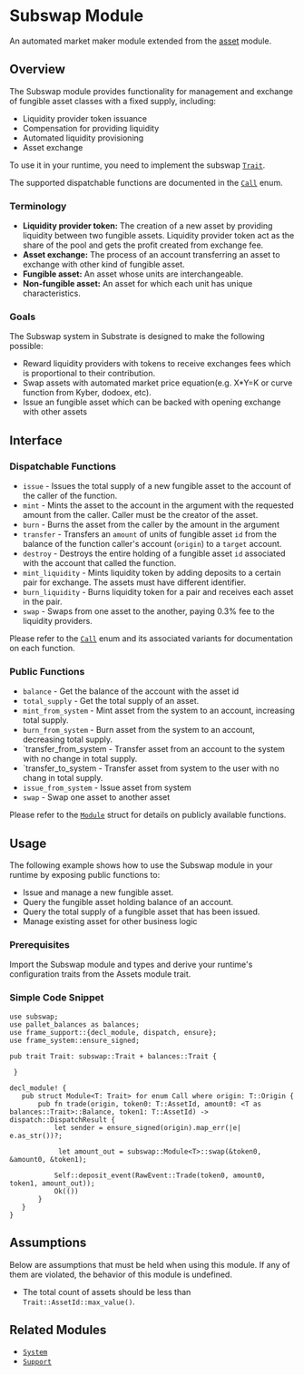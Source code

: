  # Subswap Module

 An automated market maker module extended from the [asset](../asset/Module.html) module.

 ## Overview

 The Subswap module provides functionality for management and exchange of fungible asset classes
 with a fixed supply, including:

 * Liquidity provider token issuance
 * Compensation for providing liquidity
 * Automated liquidity provisioning
 * Asset exchange

 To use it in your runtime, you need to implement the subswap [`Trait`](./trait.Trait.html).

 The supported dispatchable functions are documented in the [`Call`](./enum.Call.html) enum.

 ### Terminology

 * **Liquidity provider token:** The creation of a new asset by providing liquidity between two fungible assets. Liquidity provider token act as the share of the pool and gets the profit created from exchange fee.
 * **Asset exchange:** The process of an account transferring an asset to exchange with other kind of fungible asset.
 * **Fungible asset:** An asset whose units are interchangeable.
 * **Non-fungible asset:** An asset for which each unit has unique characteristics.

 ### Goals

 The Subswap system in Substrate is designed to make the following possible:

 * Reward liquidity providers with tokens to receive exchanges fees which is proportional to their contribution.
 * Swap assets with automated market price equation(e.g. X*Y=K or curve function from Kyber, dodoex, etc).
 * Issue an fungible asset which can be backed with opening exchange with other assets 

 ## Interface

 ### Dispatchable Functions

 * `issue` - Issues the total supply of a new fungible asset to the account of the caller of the function.
 * `mint` - Mints the asset to the account in the argument with the requested amount from the caller. Caller must be the creator of the asset.
 * `burn` - Burns the asset from the caller by the amount in the argument 
 * `transfer` - Transfers an `amount` of units of fungible asset `id` from the balance of
 the function caller's account (`origin`) to a `target` account.
 * `destroy` - Destroys the entire holding of a fungible asset `id` associated with the account
 that called the function.
 * `mint_liquidity` - Mints liquidity token by adding deposits to a certain pair for exchange. The assets must have different identifier.
 * `burn_liquidity` - Burns liquidity token for a pair and receives each asset in the pair.  
 * `swap` - Swaps from one asset to the another, paying 0.3% fee to the liquidity providers.

 Please refer to the [`Call`](./enum.Call.html) enum and its associated variants for documentation on each function.

 ### Public Functions

 * `balance` - Get the balance of the account with the asset id
 * `total_supply` - Get the total supply of an asset.
 * `mint_from_system` - Mint asset from the system to an account, increasing total supply.
 * `burn_from_system` - Burn asset from the system to an account, decreasing total supply.
 * `transfer_from_system - Transfer asset from an account to the system with no change in total supply.
 * `transfer_to_system - Transfer asset from system to the user with no chang in total supply.
 * `issue_from_system` - Issue asset from system 
 * `swap` - Swap one asset to another asset
 
 Please refer to the [`Module`](./struct.Module.html) struct for details on publicly available functions.

 ## Usage

 The following example shows how to use the Subswap module in your runtime by exposing public functions to:

 * Issue and manage a new fungible asset.
 * Query the fungible asset holding balance of an account.
 * Query the total supply of a fungible asset that has been issued.
 * Manage existing asset for other business logic

 ### Prerequisites

 Import the Subswap module and types and derive your runtime's configuration traits from the Assets module trait.

 ### Simple Code Snippet

 ```rust,ignore
 use subswap;
 use pallet_balances as balances;
 use frame_support::{decl_module, dispatch, ensure};
 use frame_system::ensure_signed;

 pub trait Trait: subswap::Trait + balances::Trait {
 
  }

 decl_module! {
 	pub struct Module<T: Trait> for enum Call where origin: T::Origin {
 		pub fn trade(origin, token0: T::AssetId, amount0: <T as balances::Trait>::Balance, token1: T::AssetId) -> dispatch::DispatchResult {
 			let sender = ensure_signed(origin).map_err(|e| e.as_str())?;

             let amount_out = subswap::Module<T>::swap(&token0, &amount0, &token1); 
 			
 			Self::deposit_event(RawEvent::Trade(token0, amount0, token1, amount_out));
 			Ok(())
 		}
 	}
 }
 ```

 ## Assumptions

 Below are assumptions that must be held when using this module.  If any of
 them are violated, the behavior of this module is undefined.

 * The total count of assets should be less than
   `Trait::AssetId::max_value()`.

 ## Related Modules

 * [`System`](../frame_system/index.html)
 * [`Support`](../frame_support/index.html)
